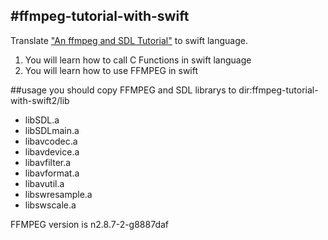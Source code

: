 #ffmpeg-tutorial-with-swift
-
Translate ["An ffmpeg and SDL Tutorial"](http://dranger.com/ffmpeg/ffmpeg.html) to swift language.

1. You will learn how to call C Functions in swift language
2. You will learn how to use FFMPEG in swift

##usage
you should copy FFMPEG and SDL librarys to dir:ffmpeg-tutorial-with-swift2/lib

* libSDL.a
* libSDLmain.a
* libavcodec.a
* libavdevice.a
* libavfilter.a
* libavformat.a
* libavutil.a
* libswresample.a
* libswscale.a

FFMPEG version is n2.8.7-2-g8887daf